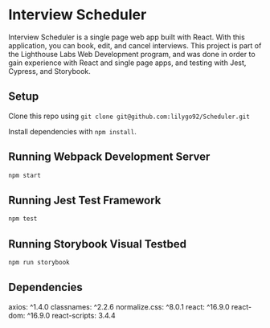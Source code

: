# Interview Scheduler

Interview Scheduler is a single page web app built with React. With this application, you can book, edit, and cancel interviews. This project is part of the Lighthouse Labs Web Development program, and was done in order to gain experience with React and single page apps, and testing with Jest, Cypress, and Storybook. 

## Setup

Clone this repo using ```git clone git@github.com:lilygo92/Scheduler.git```

Install dependencies with `npm install`.

## Running Webpack Development Server

```sh
npm start
```

## Running Jest Test Framework

```sh
npm test
```

## Running Storybook Visual Testbed

```sh
npm run storybook
```

## Dependencies
axios: ^1.4.0
classnames: ^2.2.6
normalize.css: ^8.0.1
react: ^16.9.0
react-dom: ^16.9.0
react-scripts: 3.4.4
